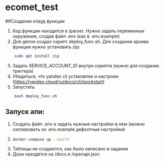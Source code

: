 # ecomet_test
##Создание клауд функции
1) Код функции находится в /parser. Нужно задать переменные окружения, создав файл .env (как в .env.example)
2) Для депоя создал скрипт deploy_func.sh. Для создания архива функции нужно установить zip: 
```bash
    sudo apt install zip
```
3) Задать SERVICE_ACCOUNT_ID внутри скрипта (нужно для создания триггера)
4) Убедиться, что yandex cli установлен и настроен (https://yandex.cloud/ru/docs/cli/quickstart)
5) Запустить
```bash
    bash deploy_func.sh
```
## Запуск апи:
1) Создать файл .env и задать нужные настройки в нем (можно скопировать из .env.example дефолтные настройки)
2) ```bash
   docker-compose up --build
   ```
3) Таблицы не создаются, как было написано в задании
4) Доки находятся на /docs и /openapi.json
